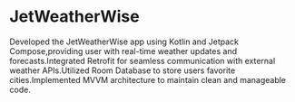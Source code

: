 # JetWeatherWise
Developed the JetWeatherWise app using Kotlin and Jetpack Compose,providing user with real-time weather updates and forecasts.Integrated Retrofit for seamless communication with external weather APIs.Utilized Room Database to store users favorite cities.Implemented MVVM architecture to maintain clean and manageable code.
